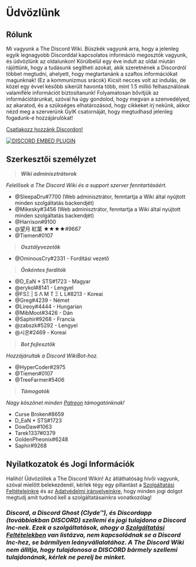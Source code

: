 <!-- TITLE: Hungarian - Főoldal -->
<!-- SUBTITLE: Üdvözlünk a The Discord Wikin! -->

# Üdvözlünk
## Rólunk

Mi vagyunk a The Discord Wiki. Büszkék vagyunk arra, hogy a jelenleg egyik legnagyobb Discorddal kapcsolatos információ megosztók vagyunk, és üdvözlünk az oldalunkon! Körülbelül egy éve indult az oldal miután rájöttünk, hogy a tudásunk segítheti azokat, akik szeretnének a Discordról többet megtudni, ahelyett, hogy megtartanánk a szaftos információkat magunknak! (Ez a kommunizmus srácok) Kicsit necces volt az indulás, de közel egy évvel később sikerült havonta több, mint 1.5 millió felhasználónak valamiféle információt biztosítanunk! Folyamatosan bővítjük az információtárunkat, szóval ha úgy gondolod, hogy megvan a szenvedélyed, az akaratod, és a szükséges elhatározásod, hogy cikkeket írj nekünk, akkor nézd meg a szerverünk GyIK csatornáját, hogy megtudhasd jelenleg fogadunk-e hozzájárulókat!

[Csatlakozz hozzánk Discordon!](https://discord.gg/ZRJ9Ghh)

<a href="https://discord.gg/ZRJ9Ghh">![DISCORD EMBED PLUGIN](https://discordapp.com/api/guilds/367460196148183040/widget.png?style=banner2)</a>

## Szerkesztői személyzet
> ***Wiki adminisztrátorok***

*Felelősek a The Discord Wiki és a support szerver fenntartásáért.*
* @SleepaDru#7700 (Web adminisztrátor, fenntartja a Wiki által nyújtott minden szolgáltatás backendjét)
* @Mikesky#3456 (Web adminisztrátor, fenntartja a Wiki által nyújtott minden szolgáltatás backendjét)
* @Harrison#9100
* @望月 紅葉 ★★★★#9667
* @Tiemen#0107

> ***Osztályvezetők***

* @OminousCry#2331 - Fordítási vezető

> ***Önkéntes fordítók***

* @D_EaN * STS#1723 - Magyar
* @erykol#8141 - Lengyel
* @FSΞ | S Λ M T Ξ L L#8213 - Koreai
* @Greg#4239 - Német
* @Lireoy#4444 - Hungarian
* @MibMoot#3426 - Dán
* @Saphir#9268 - Francia
* @zabszk#5292 - Lengyel
* @시온#2469 - Koreai

> ***Bot fejlesztők***

*Hozzájárultak a Discord WikiBot-hoz.*
* @HyperCoder#2975
* @Tiemen#0107
* @TreeFarmer#5406

> ***Támogatók***

*Nagy köszönet minden [Patreon](https://www.patreon.com/TheDiscordWiki) támogatónknak!*

* Curse Broken#8659
* D_EaN * STS#1723
* DowDaw#1063
* Tarek1337#0379
* GoldenPheonix#6248
* Saphir#9268

## Nyilatkozatok és Jogi Információk
Halihó! Üdvözöllek a The Discord Wikin! Az átláthatóság hívői vagyunk, szóval mielőtt belekezdenél, kérlek tégy egy pillantást a [Szolgáltatási Feltételeinkre](/terms) és az [Adatvédelmi irányelveinkre](/privacy), hogy minden jogi dolgot megtudj amit tudnod kell a szolgáltatásainkra vonatkozólag!

### ***Discord, a Discord Ghost (Clyde™), és Discordapp (továbbiakban DISCORD) szellemi és jogi tulajdona a Discord Inc-nek. Ezek a szolgáltatások, ahogy a [Szolgáltatási Feltételekben](/terms) van listázva, nem kapcsolódnak se a Discord Inc-hez, se bármilyen leányvállalatához. A The Discord Wiki nem állítja, hogy tulajdonosa a DISCORD bármely szellemi tulajdonának, kérlek ne perelj be minket.***